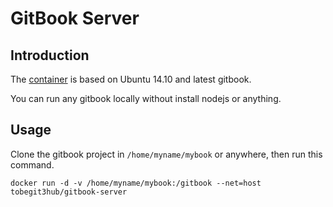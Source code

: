 # GitBook Server

## Introduction

The [container](https://registry.hub.docker.com/u/tobegit3hub/gitbook-server/) is based on Ubuntu 14.10 and latest gitbook.

You can run any gitbook locally without install nodejs or anything.

## Usage

Clone the gitbook project in `/home/myname/mybook` or anywhere, then run this command.

```
docker run -d -v /home/myname/mybook:/gitbook --net=host tobegit3hub/gitbook-server
```